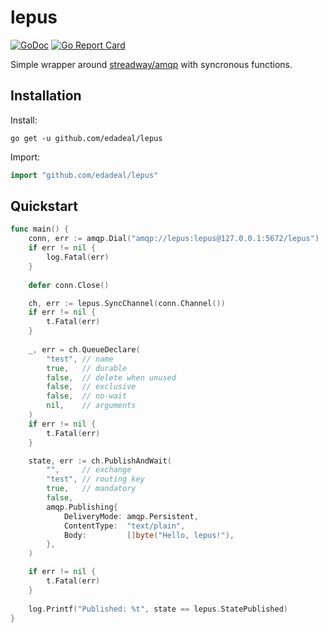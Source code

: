 # lepus

[![GoDoc](https://godoc.org/github.com/edadeal/lepus?status.svg)](https://godoc.org/github.com/edadeal/lepus)
[![Go Report Card](https://goreportcard.com/badge/github.com/edadeal/lepus)](https://goreportcard.com/report/github.com/edadeal/lepus)

Simple wrapper around [streadway/amqp](https://github.com/streadway/amqp) with syncronous functions.

## Installation

Install:

```shell
go get -u github.com/edadeal/lepus
```

Import:

```go
import "github.com/edadeal/lepus"
```

## Quickstart

```go
func main() {
	conn, err := amqp.Dial("amqp://lepus:lepus@127.0.0.1:5672/lepus")
	if err != nil {
		log.Fatal(err)
    }
    
    defer conn.Close()

    ch, err := lepus.SyncChannel(conn.Channel())
	if err != nil {
		t.Fatal(err)
    }
    
    _, err = ch.QueueDeclare(
		"test", // name
		true,   // durable
		false,  // delete when unused
		false,  // exclusive
		false,  // no-wait
		nil,    // arguments
    )
    if err != nil {
		t.Fatal(err)
    }

    state, err := ch.PublishAndWait(
		"",     // exchange
		"test", // routing key
		true,   // mandatory
		false,
		amqp.Publishing{
			DeliveryMode: amqp.Persistent,
			ContentType:  "text/plain",
			Body:         []byte("Hello, lepus!"),
		},
	)

	if err != nil {
		t.Fatal(err)
    }
    
    log.Printf("Published: %t", state == lepus.StatePublished)
}
```
